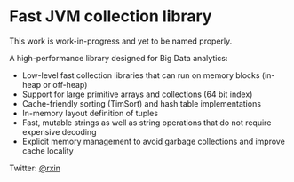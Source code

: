 # Fast JVM collection library

This work is work-in-progress and yet to be named properly.

A high-performance library designed for Big Data analytics:
- Low-level fast collection libraries that can run on memory blocks (in-heap or off-heap)
- Support for large primitive arrays and collections (64 bit index)
- Cache-friendly sorting (TimSort) and hash table implementations
- In-memory layout definition of tuples
- Fast, mutable strings as well as string operations that do not require expensive decoding
- Explicit memory management to avoid garbage collections and improve cache locality

Twitter: [@rxin](https://twitter.com/rxin)

